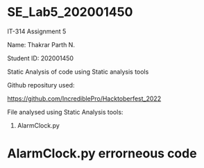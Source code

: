 # SE_Lab5_202001450

IT-314 Assignment 5


Name: Thakrar Parth N.

Student ID: 202001450

Static Analysis of code using Static analysis tools

Github repositury used:

https://github.com/IncrediblePro/Hacktoberfest_2022

File analysed using Static Analysis tools:

1) AlarmClock.py

# AlarmClock.py errorneous code



